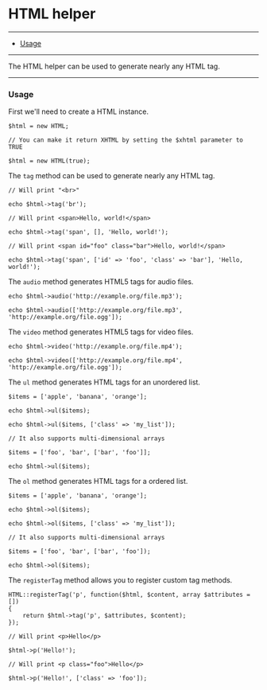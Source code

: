 # HTML helper

--------------------------------------------------------

* [Usage](#usage)

--------------------------------------------------------

The HTML helper can be used to generate nearly any HTML tag.

--------------------------------------------------------

<a id="usage"></a>

### Usage

First we'll need to create a HTML instance.

	$html = new HTML;

	// You can make it return XHTML by setting the $xhtml parameter to TRUE

	$html = new HTML(true);

The ```tag``` method can be used to generate nearly any HTML tag.

	// Will print "<br>"

	echo $html->tag('br');

	// Will print <span>Hello, world!</span>

	echo $html->tag('span', [], 'Hello, world!');

	// Will print <span id="foo" class="bar">Hello, world!</span>

	echo $html->tag('span', ['id' => 'foo', 'class' => 'bar'], 'Hello, world!');

The ```audio``` method generates HTML5 tags for audio files.

	echo $html->audio('http://example.org/file.mp3');

	echo $html->audio(['http://example.org/file.mp3', 'http://example.org/file.ogg']);

The ```video``` method generates HTML5 tags for video files.

	echo $html->video('http://example.org/file.mp4');

	echo $html->video(['http://example.org/file.mp4', 'http://example.org/file.ogg']);

The ```ul``` method generates HTML tags for an unordered list.

	$items = ['apple', 'banana', 'orange'];

	echo $html->ul($items);

	echo $html->ul($items, ['class' => 'my_list']);

	// It also supports multi-dimensional arrays

	$items = ['foo', 'bar', ['bar', 'foo']];

	echo $html->ul($items);

The ```ol``` method generates HTML tags for a ordered list.

	$items = ['apple', 'banana', 'orange'];

	echo $html->ol($items);

	echo $html->ol($items, ['class' => 'my_list']);

	// It also supports multi-dimensional arrays

	$items = ['foo', 'bar', ['bar', 'foo']);

	echo $html->ol($items);

The ```registerTag``` method allows you to register custom tag methods.

	HTML::registerTag('p', function($html, $content, array $attributes = [])
	{
		return $html->tag('p', $attributes, $content);
	});

	// Will print <p>Hello</p>

	$html->p('Hello!');

	// Will print <p class="foo">Hello</p>

	$html->p('Hello!', ['class' => 'foo']);